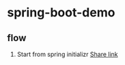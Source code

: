 # spring-boot-demo
## flow
1. Start from spring initializr
[Share link](https://start.spring.io/#!type=gradle-project&language=java&platformVersion=2.6.7&packaging=jar&jvmVersion=11&groupId=com.example&artifactId=demo&name=demo&description=Demo%20project%20for%20Spring%20Boot&packageName=com.example.demo&dependencies=devtools,lombok,web)